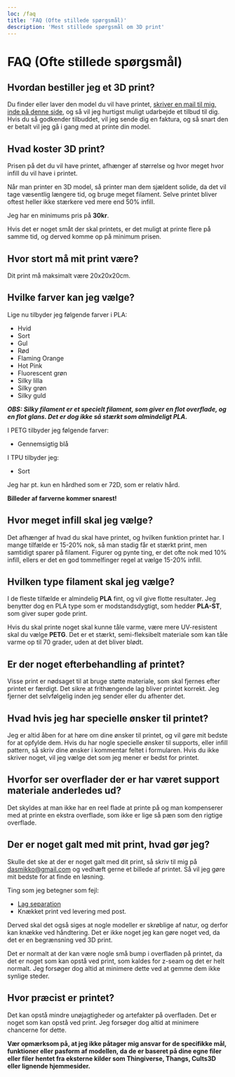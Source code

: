 ```yaml
---
loc: /faq
title: 'FAQ (Ofte stillede spørgsmål)'
description: 'Mest stillede spørgsmål om 3D print'
---
```


# FAQ (Ofte stillede spørgsmål)

## Hvordan bestiller jeg et 3D print?
Du finder eller laver den model du vil have printet, [skriver en mail til mig, inde på denne side](/faa-et-tilbud), og så vil jeg hurtigst muligt udarbejde et tilbud til dig. Hvis du så godkender tilbuddet, vil jeg sende dig en faktura, og så snart den er betalt vil jeg gå i gang med at printe din model.

## Hvad koster 3D print?
Prisen på det du vil have printet, afhænger af størrelse og hvor meget hvor infill du vil have i printet.

Når man printer en 3D model, så printer man dem sjældent solide, da det vil tage væsentlig længere tid, og bruge meget filament. Selve printet bliver oftest heller ikke stærkere ved mere end 50% infill.

Jeg har en minimums pris på **30kr**.

Hvis det er noget småt der skal printets, er det muligt at printe flere på samme tid, og derved komme op på minimum prisen.

## Hvor stort må mit print være?
Dit print må maksimalt være 20x20x20cm.

## Hvilke farver kan jeg vælge? 
Lige nu tilbyder jeg følgende farver i PLA:
- Hvid
- Sort
- Gul
- Rød
- Flaming Orange
- Hot Pink
- Fluorescent grøn
- Silky lilla
- Silky grøn
- Silky guld

_**OBS: Silky filament er et specielt filament, som giver en flot overflade, og en flot glans. Det er dog ikke så stærkt som almindeligt PLA.**_

I PETG tilbyder jeg følgende farver:
- Gennemsigtig blå

I TPU tilbyder jeg:
- Sort

Jeg har pt. kun en hårdhed som er 72D, som er relativ hård.

**Billeder af farverne kommer snarest!**

## Hvor meget infill skal jeg vælge?
Det afhænger af hvad du skal have printet, og hvilken funktion printet har. I mange tilfælde er 15-20% nok, så man stadig får et stærkt print, men samtidigt sparer på filament. Figurer og pynte ting, er det ofte nok med 10% infill, ellers er det en god tommelfinger regel at vælge 15-20% infill.

## Hvilken type filament skal jeg vælge?
I de fleste tilfælde er almindelig **PLA** fint, og vil give flotte resultater. Jeg benytter dog en PLA type som er modstandsdygtigt, som hedder **PLA-ST**, som giver super gode print.

Hvis du skal printe noget skal kunne tåle varme, være mere UV-resistent skal du vælge **PETG**. Det er et stærkt, semi-fleksibelt materiale som kan tåle varme op til 70 grader, uden at det bliver blødt.

## Er der noget efterbehandling af printet?
Visse print er nødsaget til at bruge støtte materiale, som skal fjernes efter printet er færdigt. Det sikre at frithængende lag bliver printet korrekt. Jeg fjerner det selvfølgelig inden jeg sender eller du afhenter det.

## Hvad hvis jeg har specielle ønsker til printet?
Jeg er altid åben for at høre om dine ønsker til printet, og vil gøre mit bedste for at opfylde dem. Hvis du har nogle specielle ønsker til supports, eller infill pattern, så skriv dine ønsker i kommentar feltet i formularen. Hvis du ikke skriver noget, vil jeg vælge det som jeg mener er bedst for printet.

## Hvorfor ser overflader der er har været support materiale anderledes ud?
Det skyldes at man ikke har en reel flade at printe på og man kompenserer med at printe en ekstra overflade, som ikke er lige så pæn som den rigtige overflade. 

## Der er noget galt med mit print, hvad gør jeg?
Skulle det ske at der er noget galt med dit print, så skriv til mig på [dasmikko@gmail.com](mailto:dasmikko@gmail.com) og vedhæft gerne et billede af printet. Så vil jeg gøre mit bedste for at finde en løsning.

Ting som jeg betegner som fejl:

- [Lag separation](https://www.simplify3d.com/wp-content/uploads/2019/04/layers-splitting-or-cracking-1024x1024-1-1024x1024.jpg)
- Knækket print ved levering med post.

Derved skal det også siges at nogle modeller er skrøblige af natur, og derfor kan knække ved håndtering. Det er ikke noget jeg kan gøre noget ved, da det er en begrænsning ved 3D print.

Det er normalt at der kan være nogle små bump i overfladen på printet, da det er noget som kan opstå ved print, som kaldes for z-seam og det er helt normalt. Jeg forsøger dog altid at minimere dette ved at gemme dem ikke synlige steder.

## Hvor præcist er printet?
Det kan opstå mindre unøjagtigheder og artefakter på overfladen. Det er noget som kan opstå ved print. Jeg forsøger dog altid at minimere chancerne for dette.
 
**Vær opmærksom på, at jeg ikke påtager mig ansvar for de specifikke mål, funktioner eller pasform af modellen, da de er baseret på dine egne filer eller filer hentet fra eksterne kilder som Thingiverse, Thangs, Cults3D eller lignende hjemmesider.**
